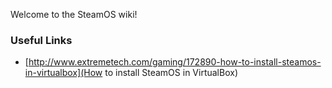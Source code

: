 Welcome to the SteamOS wiki!

### Useful Links
* [http://www.extremetech.com/gaming/172890-how-to-install-steamos-in-virtualbox](How to install SteamOS in VirtualBox)